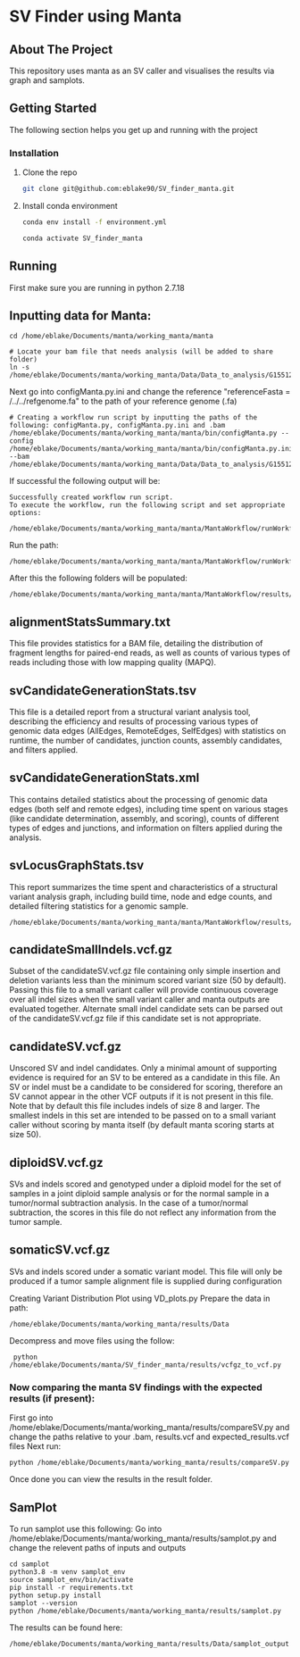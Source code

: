 # SV Finder using Manta


<!-- ABOUT THE PROJECT -->
## About The Project

This repository uses manta as an SV caller and visualises the results via graph and samplots.

<!-- GETTING STARTED -->
## Getting Started

The following section helps you get up and running with the project


### Installation


1. Clone the repo
   ```sh
   git clone git@github.com:eblake90/SV_finder_manta.git
   ```
2. Install conda environment
   ```sh
   conda env install -f environment.yml
   
   conda activate SV_finder_manta
   ```
## Running
First make sure you are running in python 2.7.18

## Inputting data for Manta:
```shell
cd /home/eblake/Documents/manta/working_manta/manta

# Locate your bam file that needs analysis (will be added to share folder)
ln -s /home/eblake/Documents/manta/working_manta/Data/Data_to_analysis/G15512.HCC1954.1.COST16011_region.bam 
```
Next go into configManta.py.ini and change the reference "referenceFasta = /../../refgenome.fa" to the path of your reference genome (.fa)
```shell
# Creating a workflow run script by inputting the paths of the following: configManta.py, configManta.py.ini and .bam
/home/eblake/Documents/manta/working_manta/manta/bin/configManta.py --config /home/eblake/Documents/manta/working_manta/manta/bin/configManta.py.ini --bam /home/eblake/Documents/manta/working_manta/Data/Data_to_analysis/G15512.HCC1954.1.COST16011_region.bam
```
If successful the following output will be:
```shell
Successfully created workflow run script.
To execute the workflow, run the following script and set appropriate options:

/home/eblake/Documents/manta/working_manta/manta/MantaWorkflow/runWorkflow.py
```
Run the path:
```shell
/home/eblake/Documents/manta/working_manta/manta/MantaWorkflow/runWorkflow.py
```
After this the following folders will be populated:
```shell
/home/eblake/Documents/manta/working_manta/manta/MantaWorkflow/results/stats
```
## alignmentStatsSummary.txt 
This file provides statistics for a BAM file, detailing the distribution of fragment lengths for paired-end reads, as well as counts of various types of reads including those with low mapping quality (MAPQ).

## svCandidateGenerationStats.tsv 
This file is a detailed report from a structural variant analysis tool, describing the efficiency and results of processing various types of genomic data edges (AllEdges, RemoteEdges, SelfEdges) with statistics on runtime, the number of candidates, junction counts, assembly candidates, and filters applied.

## svCandidateGenerationStats.xml 
This contains detailed statistics about the processing of genomic data edges (both self and remote edges), including time spent on various stages (like candidate determination, assembly, and scoring), counts of different types of edges and junctions, and information on filters applied during the analysis.

## svLocusGraphStats.tsv 
This report summarizes the time spent and characteristics of a structural variant analysis graph, including build time, node and edge counts, and detailed filtering statistics for a genomic sample.

```shell
/home/eblake/Documents/manta/working_manta/manta/MantaWorkflow/results/variants
```
## candidateSmallIndels.vcf.gz 
Subset of the candidateSV.vcf.gz file containing only simple insertion and deletion variants less than the minimum scored variant size (50 by default). Passing this file to a small variant caller will provide continuous coverage over all indel sizes when the small variant caller and manta outputs are evaluated together. Alternate small indel candidate sets can be parsed out of the candidateSV.vcf.gz file if this candidate set is not appropriate.

## candidateSV.vcf.gz
Unscored SV and indel candidates. Only a minimal amount of supporting evidence is required for an SV to be entered as a candidate in this file. An SV or indel must be a candidate to be considered for scoring, therefore an SV cannot appear in the other VCF outputs if it is not present in this file. Note that by default this file includes indels of size 8 and larger. The smallest indels in this set are intended to be passed on to a small variant caller without scoring by manta itself (by default manta scoring starts at size 50).

## diploidSV.vcf.gz
SVs and indels scored and genotyped under a diploid model for the set of samples in a joint diploid sample analysis or for the normal sample in a tumor/normal subtraction analysis. In the case of a tumor/normal subtraction, the scores in this file do not reflect any information from the tumor sample.

## somaticSV.vcf.gz
SVs and indels scored under a somatic variant model. This file will only be produced if a tumor sample alignment file is supplied during configuration

Creating Variant Distribution Plot using VD_plots.py
Prepare the data in path:
```shell
/home/eblake/Documents/manta/working_manta/results/Data
```
Decompress and move files using the follow:
```shell
 python /home/eblake/Documents/manta/SV_finder_manta/results/vcfgz_to_vcf.py
```
### Now comparing the manta SV findings with the expected results (if present):
First go into /home/eblake/Documents/manta/working_manta/results/compareSV.py and change the paths relative to your .bam, results.vcf and expected_results.vcf files
Next run:
``` shell
python /home/eblake/Documents/manta/working_manta/results/compareSV.py
```
Once done you can view the results in the result folder.

## SamPlot
To run samplot use this following:
Go into /home/eblake/Documents/manta/working_manta/results/samplot.py and change the relevent paths of inputs and outputs

```shell
cd samplot
python3.8 -m venv samplot_env
source samplot_env/bin/activate
pip install -r requirements.txt
python setup.py install
samplot --version
python /home/eblake/Documents/manta/working_manta/results/samplot.py
```
The results can be found here:
```shell
/home/eblake/Documents/manta/working_manta/results/Data/samplot_output
```










